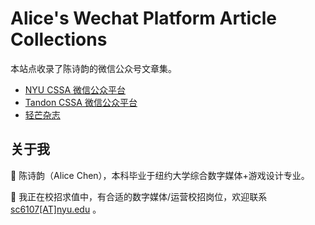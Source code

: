 # Alice's Wechat Platform Article Collections

本站点收录了陈诗韵的微信公众号文章集。

* [NYU CSSA 微信公众平台](nyucssa)
* [Tandon CSSA 微信公众平台](NYUTandonCSSA)
* [轻芒杂志](qingmangzazhi)

## 关于我

:girl: 陈诗韵（Alice Chen），本科毕业于纽约大学综合数字媒体+游戏设计专业。

:loudspeaker: 我正在校招求值中，有合适的数字媒体/运营校招岗位，欢迎联系 [sc6107[AT]nyu.edu](mailto:sc6107@nyu.edu) 。


